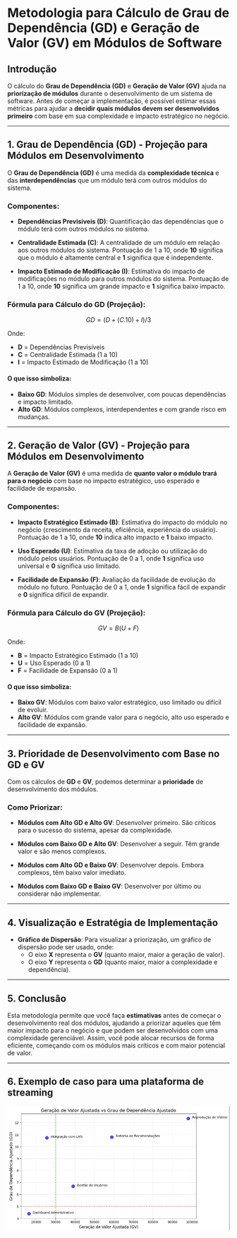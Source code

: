 
# Metodologia para Cálculo de Grau de Dependência (GD) e Geração de Valor (GV) em Módulos de Software

## Introdução

O cálculo do **Grau de Dependência (GD)** e **Geração de Valor (GV)** ajuda na **priorização de módulos** durante o desenvolvimento de um sistema de software. Antes de começar a implementação, é possível estimar essas métricas para ajudar a **decidir quais módulos devem ser desenvolvidos primeiro** com base em sua complexidade e impacto estratégico no negócio.

---

## 1. **Grau de Dependência (GD)** - **Projeção para Módulos em Desenvolvimento**

O **Grau de Dependência (GD)** é uma medida da **complexidade técnica** e das **interdependências** que um módulo terá com outros módulos do sistema.

### Componentes:
- **Dependências Previsíveis (D)**: Quantificação das dependências que o módulo terá com outros módulos no sistema.
  
- **Centralidade Estimada (C)**: A centralidade de um módulo em relação aos outros módulos do sistema. Pontuação de 1 a 10, onde **10** significa que o módulo é altamente central e **1** significa que é independente.
  
- **Impacto Estimado de Modificação (I)**: Estimativa do impacto de modificações no módulo para outros módulos do sistema. Pontuação de 1 a 10, onde **10** significa um grande impacto e **1** significa baixo impacto.

### Fórmula para Cálculo do GD (Projeção):
```math
GD = {(D + (C.10) + I)}/ 3
```

Onde:
- **D** = Dependências Previsíveis
- **C** = Centralidade Estimada (1 a 10)
- **I** = Impacto Estimado de Modificação (1 a 10)

#### O que isso simboliza:
- **Baixo GD**: Módulos simples de desenvolver, com poucas dependências e impacto limitado.
- **Alto GD**: Módulos complexos, interdependentes e com grande risco em mudanças.

---

## 2. **Geração de Valor (GV)** - **Projeção para Módulos em Desenvolvimento**

A **Geração de Valor (GV)** é uma medida de **quanto valor o módulo trará para o negócio** com base no impacto estratégico, uso esperado e facilidade de expansão.

### Componentes:
- **Impacto Estratégico Estimado (B)**: Estimativa do impacto do módulo no negócio (crescimento da receita, eficiência, experiência do usuário). Pontuação de 1 a 10, onde **10** indica alto impacto e **1** baixo impacto.
  
- **Uso Esperado (U)**: Estimativa da taxa de adoção ou utilização do módulo pelos usuários. Pontuação de 0 a 1, onde **1** significa uso universal e **0** significa uso limitado.
  
- **Facilidade de Expansão (F)**: Avaliação da facilidade de evolução do módulo no futuro. Pontuação de 0 a 1, onde **1** significa fácil de expandir e **0** significa difícil de expandir.

### Fórmula para Cálculo do GV (Projeção):
```math
GV = B(U + F)
```

Onde:
- **B** = Impacto Estratégico Estimado (1 a 10)
- **U** = Uso Esperado (0 a 1)
- **F** = Facilidade de Expansão (0 a 1)

#### O que isso simboliza:
- **Baixo GV**: Módulos com baixo valor estratégico, uso limitado ou difícil de evoluir.
- **Alto GV**: Módulos com grande valor para o negócio, alto uso esperado e facilidade de expansão.

---

## 3. **Prioridade de Desenvolvimento com Base no GD e GV**

Com os cálculos de **GD** e **GV**, podemos determinar a **prioridade** de desenvolvimento dos módulos.

### Como Priorizar:
- **Módulos com Alto GD e Alto GV**: Desenvolver primeiro. São críticos para o sucesso do sistema, apesar da complexidade.
  
- **Módulos com Baixo GD e Alto GV**: Desenvolver a seguir. Têm grande valor e são menos complexos.
  
- **Módulos com Alto GD e Baixo GV**: Desenvolver depois. Embora complexos, têm baixo valor imediato.
  
- **Módulos com Baixo GD e Baixo GV**: Desenvolver por último ou considerar não implementar.

---

## 4. **Visualização e Estratégia de Implementação**

- **Gráfico de Dispersão**: Para visualizar a priorização, um gráfico de dispersão pode ser usado, onde:
  - O eixo **X** representa o **GV** (quanto maior, maior a geração de valor).
  - O eixo **Y** representa o **GD** (quanto maior, maior a complexidade e dependência).

---

## 5. **Conclusão**

Esta metodologia permite que você faça **estimativas** antes de começar o desenvolvimento real dos módulos, ajudando a priorizar aqueles que têm maior impacto para o negócio e que podem ser desenvolvidos com uma complexidade gerenciável. Assim, você pode alocar recursos de forma eficiente, começando com os módulos mais críticos e com maior potencial de valor.

---

## 6. Exemplo de caso para uma plataforma de streaming

![alt text](image.png)
